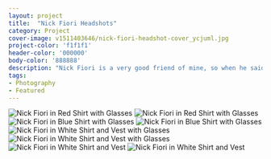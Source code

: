```yaml
---
layout: project
title:  "Nick Fiori Headshots"
category: Project
cover-image: v1511403646/nick-fiori-headshot-cover_ycjuml.jpg
project-color: 'f1f1f1'
header-color: '000000'
body-color: '888888'
description: "Nick Fiori is a very good friend of mine, so when he said he needed some good portraits done for his Linkedin profile we went all out. This was a great chance for me to test out some new lighting techniques I wanted to try and a great chance for him to get some awesome new shots. The setups were fairly simply and really low end. I had two strobes, a black blanket, and a reflector to work with in my small apartment space. Needless to say, I think we got some really awesome shots."
tags:
- Photography
- Featured
---
```


<div class="grid-2_full fade-me">
  <img class="lazyload" alt="Nick Fiori in Red Shirt with Glasses" src="https://res.cloudinary.com/iambramer/image/upload/e_blur:600,dpr_auto,f_auto,q_10,w_100/v1512892144/nick-fiori-headshot-2_nvfba6.jpg" data-srcset="https://res.cloudinary.com/iambramer/image/upload/dpr_auto,f_auto,q_auto,w_1600/v1512892144/nick-fiori-headshot-2_nvfba6.jpg 1900w,
  https://res.cloudinary.com/iambramer/image/upload/dpr_auto,f_auto,q_auto,w_1200/v1512892144/nick-fiori-headshot-2_nvfba6.jpg 1400w,
  https://res.cloudinary.com/iambramer/image/upload/dpr_auto,f_auto,q_auto,w_800/v1512892144/nick-fiori-headshot-2_nvfba6.jpg 1000w,
  https://res.cloudinary.com/iambramer/image/upload/dpr_auto,f_auto,q_auto,w_400/v1512892144/nick-fiori-headshot-2_nvfba6.jpg 400w">
    <noscript>
    <img alt="Nick Fiori in Red Shirt with Glasses"
      src="https://res.cloudinary.com/iambramer/image/upload/dpr_auto,f_auto,q_auto,w_1600/v1512892144/nick-fiori-headshot-2_nvfba6.jpg"
      srcset="https://res.cloudinary.com/iambramer/image/upload/dpr_auto,f_auto,q_auto,w_1600/v1512892144/nick-fiori-headshot-2_nvfba6.jpg 1900w,
      https://res.cloudinary.com/iambramer/image/upload/dpr_auto,f_auto,q_auto,w_1200/v1512892144/nick-fiori-headshot-2_nvfba6.jpg 1400w,
      https://res.cloudinary.com/iambramer/image/upload/dpr_auto,f_auto,q_auto,w_800/v1512892144/nick-fiori-headshot-2_nvfba6.jpg 1000w,
      https://res.cloudinary.com/iambramer/image/upload/dpr_auto,f_auto,q_auto,w_400/v1512892144/nick-fiori-headshot-2_nvfba6.jpg 400w">
    </noscript>
</div>

<div class="grid-2_full fade-me">
  <img class="lazyload" alt="Nick Fiori in Blue Shirt with Glasses" src="https://res.cloudinary.com/iambramer/image/upload/e_blur:600,dpr_auto,f_auto,q_10,w_100/v1512892145/nick-fiori-headshot-4_xqcpuf.jpg" data-srcset="https://res.cloudinary.com/iambramer/image/upload/dpr_auto,f_auto,q_auto,w_1600/v1512892145/nick-fiori-headshot-4_xqcpuf.jpg 1900w,
  https://res.cloudinary.com/iambramer/image/upload/dpr_auto,f_auto,q_auto,w_1200/v1512892145/nick-fiori-headshot-4_xqcpuf.jpg 1400w,
  https://res.cloudinary.com/iambramer/image/upload/dpr_auto,f_auto,q_auto,w_800/v1512892145/nick-fiori-headshot-4_xqcpuf.jpg 1000w,
  https://res.cloudinary.com/iambramer/image/upload/dpr_auto,f_auto,q_auto,w_400/v1512892145/nick-fiori-headshot-4_xqcpuf.jpg 400w">
    <noscript>
    <img alt="Nick Fiori in Blue Shirt with Glasses"
      src="https://res.cloudinary.com/iambramer/image/upload/dpr_auto,f_auto,q_auto,w_1600/v1512892145/nick-fiori-headshot-4_xqcpuf.jpg"
      srcset="https://res.cloudinary.com/iambramer/image/upload/dpr_auto,f_auto,q_auto,w_1600/v1512892145/nick-fiori-headshot-4_xqcpuf.jpg 1900w,
      https://res.cloudinary.com/iambramer/image/upload/dpr_auto,f_auto,q_auto,w_1200/v1512892145/nick-fiori-headshot-4_xqcpuf.jpg 1400w,
      https://res.cloudinary.com/iambramer/image/upload/dpr_auto,f_auto,q_auto,w_800/v1512892145/nick-fiori-headshot-4_xqcpuf.jpg 1000w,
      https://res.cloudinary.com/iambramer/image/upload/dpr_auto,f_auto,q_auto,w_400/v1512892145/nick-fiori-headshot-4_xqcpuf.jpg 400w">
    </noscript>
</div>

<div class="grid-2_full fade-me">
  <img class="lazyload" alt="Nick Fiori in White Shirt and Vest with Glasses" src="https://res.cloudinary.com/iambramer/image/upload/e_blur:600,dpr_auto,f_auto,q_10,w_100/v1512892145/nick-fiori-headshot-3_kiwcax.jpg" data-srcset="https://res.cloudinary.com/iambramer/image/upload/dpr_auto,f_auto,q_auto,w_1600/v1512892145/nick-fiori-headshot-3_kiwcax.jpg 1900w,
  https://res.cloudinary.com/iambramer/image/upload/dpr_auto,f_auto,q_auto,w_1200/v1512892145/nick-fiori-headshot-3_kiwcax.jpg 1400w,
  https://res.cloudinary.com/iambramer/image/upload/dpr_auto,f_auto,q_auto,w_800/v1512892145/nick-fiori-headshot-3_kiwcax.jpg 1000w,
  https://res.cloudinary.com/iambramer/image/upload/dpr_auto,f_auto,q_auto,w_400/v1512892145/nick-fiori-headshot-3_kiwcax.jpg 400w">
    <noscript>
    <img alt="Nick Fiori in White Shirt and Vest with Glasses"
      src="https://res.cloudinary.com/iambramer/image/upload/dpr_auto,f_auto,q_auto,w_1600/v1512892145/nick-fiori-headshot-3_kiwcax.jpg"
      srcset="https://res.cloudinary.com/iambramer/image/upload/dpr_auto,f_auto,q_auto,w_1600/v1512892145/nick-fiori-headshot-3_kiwcax.jpg 1900w,
      https://res.cloudinary.com/iambramer/image/upload/dpr_auto,f_auto,q_auto,w_1200/v1512892145/nick-fiori-headshot-3_kiwcax.jpg 1400w,
      https://res.cloudinary.com/iambramer/image/upload/dpr_auto,f_auto,q_auto,w_800/v1512892145/nick-fiori-headshot-3_kiwcax.jpg 1000w,
      https://res.cloudinary.com/iambramer/image/upload/dpr_auto,f_auto,q_auto,w_400/v1512892145/nick-fiori-headshot-3_kiwcax.jpg 400w">
    </noscript>
</div>

<div class="grid-2_full fade-me">
  <img class="lazyload" alt="Nick Fiori in White Shirt and Vest" src="https://res.cloudinary.com/iambramer/image/upload/e_blur:600,dpr_auto,f_auto,q_10,w_100/v1512892144/nick-fiori-headshot-1_wvkzza.jpg" data-srcset="https://res.cloudinary.com/iambramer/image/upload/dpr_auto,f_auto,q_auto,w_1600/v1512892144/nick-fiori-headshot-1_wvkzza.jpg 1900w,
  https://res.cloudinary.com/iambramer/image/upload/dpr_auto,f_auto,q_auto,w_1200/v1512892144/nick-fiori-headshot-1_wvkzza.jpg 1400w,
  https://res.cloudinary.com/iambramer/image/upload/dpr_auto,f_auto,q_auto,w_800/v1512892144/nick-fiori-headshot-1_wvkzza.jpg 1000w,
  https://res.cloudinary.com/iambramer/image/upload/dpr_auto,f_auto,q_auto,w_400/v1512892144/nick-fiori-headshot-1_wvkzza.jpg 400w">
    <noscript>
    <img alt="Nick Fiori in White Shirt and Vest"
      src="https://res.cloudinary.com/iambramer/image/upload/dpr_auto,f_auto,q_auto,w_1600/v1512892144/nick-fiori-headshot-1_wvkzza.jpg"
      srcset="https://res.cloudinary.com/iambramer/image/upload/dpr_auto,f_auto,q_auto,w_1600/v1512892144/nick-fiori-headshot-1_wvkzza.jpg 1900w,
      https://res.cloudinary.com/iambramer/image/upload/dpr_auto,f_auto,q_auto,w_1200/v1512892144/nick-fiori-headshot-1_wvkzza.jpg 1400w,
      https://res.cloudinary.com/iambramer/image/upload/dpr_auto,f_auto,q_auto,w_800/v1512892144/nick-fiori-headshot-1_wvkzza.jpg 1000w,
      https://res.cloudinary.com/iambramer/image/upload/dpr_auto,f_auto,q_auto,w_400/v1512892144/nick-fiori-headshot-1_wvkzza.jpg 400w">
    </noscript>
</div>

